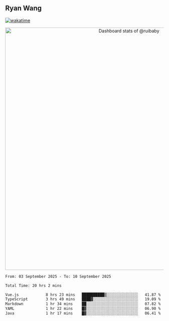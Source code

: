 ## Ryan Wang

[![wakatime](https://wakatime.com/badge/user/6f4ce45f-b03c-4eb3-b701-4b95e0885d94.svg)](https://wakatime.com/@6f4ce45f-b03c-4eb3-b701-4b95e0885d94)

<!-- Copy-paste in your Readme.md file -->

<a href="https://next.ossinsight.io/widgets/official/compose-user-dashboard-stats?user_id=21301288" target="_blank" style="display: block" align="center">
  <picture>
    <source media="(prefers-color-scheme: dark)" srcset="https://next.ossinsight.io/widgets/official/compose-user-dashboard-stats/thumbnail.png?user_id=21301288&image_size=auto&color_scheme=dark" width="771" height="auto">
    <img alt="Dashboard stats of @ruibaby" src="https://next.ossinsight.io/widgets/official/compose-user-dashboard-stats/thumbnail.png?user_id=21301288&image_size=auto&color_scheme=light" width="771" height="auto">
  </picture>
</a>

<!-- Made with [OSS Insight](https://ossinsight.io/) -->


<!--START_SECTION:waka-->

```txt
From: 03 September 2025 - To: 10 September 2025

Total Time: 20 hrs 2 mins

Vue.js            8 hrs 23 mins   ██████████▒░░░░░░░░░░░░░░   41.87 %
TypeScript        3 hrs 49 mins   ████▓░░░░░░░░░░░░░░░░░░░░   19.09 %
Markdown          1 hr 34 mins    ██░░░░░░░░░░░░░░░░░░░░░░░   07.82 %
YAML              1 hr 22 mins    █▓░░░░░░░░░░░░░░░░░░░░░░░   06.90 %
Java              1 hr 17 mins    █▓░░░░░░░░░░░░░░░░░░░░░░░   06.41 %
```

<!--END_SECTION:waka-->
